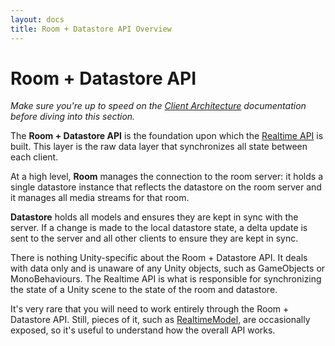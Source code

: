 ```yaml
---
layout: docs
title: Room + Datastore API Overview
---
```

# Room + Datastore API

*Make sure you're up to speed on the [Client Architecture](../architecture/client.md) documentation before diving into this section.*

The **Room + Datastore API** is the foundation upon which the [Realtime API](../realtime/readme.md) is built. This layer is the raw data layer that synchronizes all state between each client.

At a high level, **Room** manages the connection to the room server: it holds a single datastore instance that reflects the datastore on the room server and it manages all media streams for that room.

**Datastore** holds all models and ensures they are kept in sync with the server. If a change is made to the local datastore state, a delta update is sent to the server and all other clients to ensure they are kept in sync.

There is nothing Unity-specific about the Room + Datastore API. It deals with data only and is unaware of any Unity objects, such as GameObjects or MonoBehaviours. The Realtime API is what is responsible for synchronizing the state of a Unity scene to the state of the room and datastore.

It's very rare that you will need to work entirely through the Room + Datastore API. Still, pieces of it, such as  [RealtimeModel](./realtimemodel.md), are occasionally exposed, so it's useful to understand how the overall API works.
